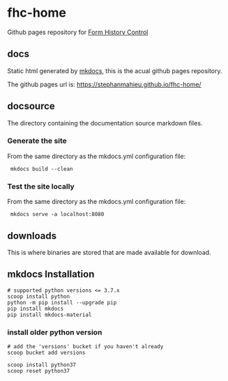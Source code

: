 # fhc-home
Github pages repository for [Form History Control](https://stephanmahieu.github.io/fhc-home/)

## docs
Static html generated by [mkdocs](https://www.mkdocs.org/), this is the acual github pages repository.

The github pages url is: https://stephanmahieu.github.io/fhc-home/

## docsource
The directory containing the documentation source markdown files.

### Generate the site
From the same directory as the mkdocs.yml configuration file:

     mkdocs build --clean

### Test the site locally
From the same directory as the mkdocs.yml configuration file:

     mkdocs serve -a localhost:8080

## downloads
This is where binaries are stored that are made available for download.

## mkdocs Installation
    # supported python versions <= 3.7.x
    scoop install python
    python -m pip install --upgrade pip
    pip install mkdocs
    pip install mkdocs-material

### install older python version
    # add the 'versions' bucket if you haven't already
    scoop bucket add versions
    
    scoop install python37
    scoop reset python37